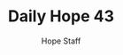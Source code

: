 ---
image: /assets/img/daily-hope-default-artwork.png
title: Daily Hope 43
number: 43
categories:
  - Daily Hope
author: Hope Staff
notes: Daily Hope 43
embed: >-
  <iframe style="border-radius:12px" src="https://open.spotify.com/embed/episode/4Cuyu8pgP2jL9rlqVwAc1r?utm_source=generator" width="100%" height="152" frameBorder="0" allowfullscreen="" allow="autoplay; clipboard-write; encrypted-media; fullscreen; picture-in-picture" loading="lazy"></iframe>
---